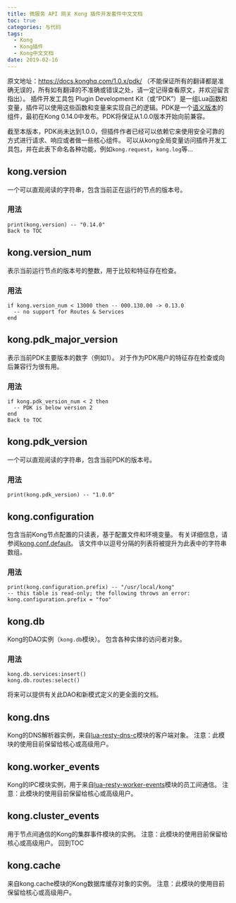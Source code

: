 ```yaml
---
title: 微服务 API 网关 Kong 插件开发套件中文文档
toc: true
categories: 与代码
tags:
  - Kong
  - Kong插件
  - Kong中文文档
date: 2019-02-16
---
```

原文地址：https://docs.konghq.com/1.0.x/pdk/ （不能保证所有的翻译都是准确无误的，所有如有翻译的不准确或错误之处，请一定记得查看原文，并欢迎留言指出）。
插件开发工具包 Plugin Development Kit（或“PDK”）是一组Lua函数和变量，插件可以使用这些函数和变量来实现自己的逻辑。PDK是一个[语义版本](https://semver.org/)的组件，最初在Kong 0.14.0中发布。PDK将保证从1.0.0版本开始向前兼容。

截至本版本，PDK尚未达到1.0.0，但插件作者已经可以依赖它来使用安全可靠的方式进行请求、响应或者做一些核心组件。
可以从kong全局变量访问插件开发工具包，并在此表下命名各种功能，例如`kong.request`，`kong.log`等...
## kong.version

一个可以直观阅读的字符串，包含当前正在运行的节点的版本号。

### 用法

```
print(kong.version) -- "0.14.0"
Back to TOC
```

## kong.version_num

表示当前运行节点的版本号的整数，用于比较和特征存在检查。

### 用法

```
if kong.version_num < 13000 then -- 000.130.00 -> 0.13.0
  -- no support for Routes & Services
end
```

## kong.pdk_major_version

表示当前PDK主要版本的数字（例如1）。
对于作为PDK用户的特征存在检查或向后兼容行为很有用。

### 用法

```
if kong.pdk_version_num < 2 then
  -- PDK is below version 2
end
Back to TOC
```

## kong.pdk_version

一个可以直观阅读的字符串，包含当前PDK的版本号。


### 用法

```
print(kong.pdk_version) -- "1.0.0"
```

## kong.configuration

包含当前Kong节点配置的只读表，基于配置文件和环境变量。
有关详细信息，请参阅[kong.conf.default](https://github.com/Kong/kong/blob/master/kong.conf.default)。
该文件中以逗号分隔的列表将被提升为此表中的字符串数组。

### 用法
```
print(kong.configuration.prefix) -- "/usr/local/kong"
-- this table is read-only; the following throws an error:
kong.configuration.prefix = "foo"
```
## kong.db
Kong的DAO实例（`kong.db`模块）。
包含各种实体的访问者对象。
### 用法

```
kong.db.services:insert()
kong.db.routes:select()
```

将来可以提供有关此DAO和新模式定义的更全面的文档。

## kong.dns
Kong的DNS解析器实例，来自[lua-resty-dns-c](https://github.com/kong/lua-resty-dns-client)模块的客户端对象。
注意：此模块的使用目前保留给核心或高级用户。
## kong.worker_events
Kong的IPC模块实例，用于来自[lua-resty-worker-events](https://github.com/Kong/lua-resty-worker-events)模块的员工间通信。
注意：此模块的使用目前保留给核心或高级用户。
## kong.cluster_events
用于节点间通信的Kong的集群事件模块的实例。
注意：此模块的使用目前保留给核心或高级用户。
回到TOC
## kong.cache

来自kong.cache模块的Kong数据库缓存对象的实例。
注意：此模块的使用目前保留给核心或高级用户。












